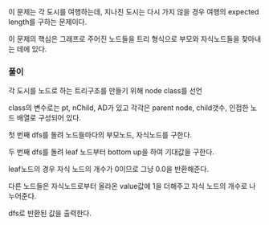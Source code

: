 이 문제는 각 도시를 여행하는데, 지나친 도시는 다시 가지 않을 경우 여행의 expected length를 구하는 문제이다.

이 문제의 핵심은 그래프로 주어진 노드들을 트리 형식으로 부모와 자식노드들을 찾아내는 데에 있다.

### 풀이

각 도시를 노드로 하는 트리구조를 만들기 위해 node class를 선언

class의 변수로는 pt, nChild, AD가 있고 각각은 parent node, child갯수, 인접한 노드 배열로 구성되어 있다.

첫 번째 dfs를 돌려 노드들마다의 부모노드, 자식노드를 구한다.

두 번째 dfs를 돌려 leaf 노드부터 bottom up을 하여 기대값을 구한다.

leaf노드의 경우 자식 노드의 개수가 0이므로 그냥 0.0을 반환해준다.

다른 노드들은 자식노드로부터 올라온 value값에 1을 더해주고 자식 노드의 개수로 나누어준다.

dfs로 반환된 값을 출력한다.
